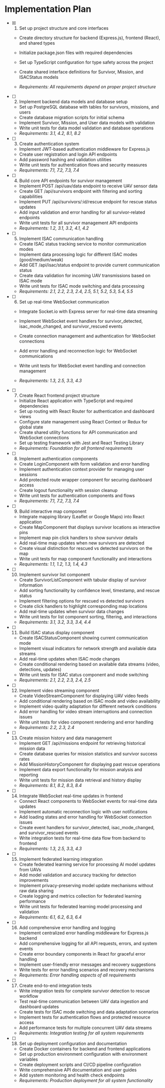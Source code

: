 # Implementation Plan

- [x] 1. Set up project structure and core interfaces



  - Create directory structure for backend (Express.js), frontend (React), and shared types
  - Initialize package.json files with required dependencies
  - Set up TypeScript configuration for type safety across the project
  - Create shared interface definitions for Survivor, Mission, and ISACStatus models

  - _Requirements: All requirements depend on proper project structure_

- [ ] 2. Implement backend data models and database setup
  - Set up PostgreSQL database with tables for survivors, missions, and users
  - Create database migration scripts for initial schema
  - Implement Survivor, Mission, and User data models with validation
  - Write unit tests for data model validation and database operations
  - _Requirements: 3.1, 4.2, 8.1, 8.2_

- [ ] 3. Create authentication system
  - Implement JWT-based authentication middleware for Express.js
  - Create user registration and login API endpoints
  - Add password hashing and validation utilities
  - Write unit tests for authentication flows and security measures
  - _Requirements: 7.1, 7.2, 7.3, 7.4_

- [ ] 4. Build core API endpoints for survivor management
  - Implement POST /api/uav/data endpoint to receive UAV sensor data
  - Create GET /api/survivors endpoint with filtering and sorting capabilities
  - Implement PUT /api/survivors/:id/rescue endpoint for rescue status updates
  - Add input validation and error handling for all survivor-related endpoints
  - Write unit tests for all survivor management API endpoints
  - _Requirements: 1.2, 3.1, 3.2, 4.1, 4.2_

- [ ] 5. Implement ISAC communication handling
  - Create ISAC status tracking service to monitor communication modes
  - Implement data processing logic for different ISAC modes (good/medium/weak)
  - Add GET /api/isac/status endpoint to provide current communication status
  - Create data validation for incoming UAV transmissions based on ISAC mode
  - Write unit tests for ISAC mode switching and data processing
  - _Requirements: 2.1, 2.2, 2.3, 2.4, 2.5, 5.1, 5.2, 5.3, 5.4, 5.5_

- [ ] 6. Set up real-time WebSocket communication
  - Integrate Socket.io with Express server for real-time data streaming
  - Implement WebSocket event handlers for survivor_detected, isac_mode_changed, and survivor_rescued events
  - Create connection management and authentication for WebSocket connections
  - Add error handling and reconnection logic for WebSocket communications



  - Write unit tests for WebSocket event handling and connection management
  - _Requirements: 1.3, 2.5, 3.3, 4.3_

- [ ] 7. Create React frontend project structure
  - Initialize React application with TypeScript and required dependencies
  - Set up routing with React Router for authentication and dashboard views
  - Configure state management using React Context or Redux for global state
  - Create shared utility functions for API communication and WebSocket connections
  - Set up testing framework with Jest and React Testing Library
  - _Requirements: Foundation for all frontend requirements_

- [ ] 8. Implement authentication components
  - Create LoginComponent with form validation and error handling
  - Implement authentication context provider for managing user sessions
  - Add protected route wrapper component for securing dashboard access
  - Create logout functionality with session cleanup
  - Write unit tests for authentication components and flows
  - _Requirements: 7.1, 7.2, 7.3, 7.4_

- [ ] 9. Build interactive map component
  - Integrate mapping library (Leaflet or Google Maps) into React application
  - Create MapComponent that displays survivor locations as interactive pins
  - Implement map pin click handlers to show survivor details
  - Add real-time map updates when new survivors are detected
  - Create visual distinction for rescued vs detected survivors on the map
  - Write unit tests for map component functionality and interactions
  - _Requirements: 1.1, 1.2, 1.3, 1.4, 4.3_

- [ ] 10. Implement survivor list component
  - Create SurvivorListComponent with tabular display of survivor information
  - Add sorting functionality by confidence level, timestamp, and rescue status
  - Implement filtering options for rescued vs detected survivors
  - Create click handlers to highlight corresponding map locations
  - Add real-time updates when survivor data changes
  - Write unit tests for list component sorting, filtering, and interactions
  - _Requirements: 3.1, 3.2, 3.3, 3.4, 4.4_

- [ ] 11. Build ISAC status display component
  - Create ISACStatusComponent showing current communication mode
  - Implement visual indicators for network strength and available data streams
  - Add real-time updates when ISAC mode changes
  - Create conditional rendering based on available data streams (video, detections, updates)
  - Write unit tests for ISAC status component and mode switching
  - _Requirements: 2.1, 2.2, 2.3, 2.4, 2.5_

- [ ] 12. Implement video streaming component
  - Create VideoStreamComponent for displaying UAV video feeds
  - Add conditional rendering based on ISAC mode and video availability
  - Implement video quality adaptation for different network conditions
  - Add error handling for video stream interruptions and connection issues
  - Write unit tests for video component rendering and error handling
  - _Requirements: 2.2, 2.3, 2.4_

- [ ] 13. Create mission history and data management
  - Implement GET /api/missions endpoint for retrieving historical mission data
  - Create database queries for mission statistics and survivor success rates
  - Add MissionHistoryComponent for displaying past rescue operations
  - Implement data export functionality for mission analysis and reporting
  - Write unit tests for mission data retrieval and history display
  - _Requirements: 8.1, 8.2, 8.3, 8.4_

- [ ] 14. Integrate WebSocket real-time updates in frontend
  - Connect React components to WebSocket events for real-time data updates
  - Implement automatic reconnection logic with user notifications
  - Add loading states and error handling for WebSocket connection issues
  - Create event handlers for survivor_detected, isac_mode_changed, and survivor_rescued events
  - Write integration tests for real-time data flow from backend to frontend
  - _Requirements: 1.3, 2.5, 3.3, 4.3_

- [ ] 15. Implement federated learning integration
  - Create federated learning service for processing AI model updates from UAVs
  - Add model validation and accuracy tracking for detection improvements
  - Implement privacy-preserving model update mechanisms without raw data sharing
  - Create logging and metrics collection for federated learning performance
  - Write unit tests for federated learning model processing and validation
  - _Requirements: 6.1, 6.2, 6.3, 6.4_

- [ ] 16. Add comprehensive error handling and logging
  - Implement centralized error handling middleware for Express.js backend
  - Add comprehensive logging for all API requests, errors, and system events
  - Create error boundary components in React for graceful error handling
  - Implement user-friendly error messages and recovery suggestions
  - Write tests for error handling scenarios and recovery mechanisms
  - _Requirements: Error handling aspects of all requirements_

- [ ] 17. Create end-to-end integration tests
  - Write integration tests for complete survivor detection to rescue workflow
  - Test real-time communication between UAV data ingestion and dashboard updates
  - Create tests for ISAC mode switching and data adaptation scenarios
  - Implement tests for authentication flows and protected resource access
  - Add performance tests for multiple concurrent UAV data streams
  - _Requirements: Integration testing for all system requirements_

- [ ] 18. Set up deployment configuration and documentation
  - Create Docker containers for backend and frontend applications
  - Set up production environment configuration with environment variables
  - Create deployment scripts and CI/CD pipeline configuration
  - Write comprehensive API documentation and user guides
  - Add system monitoring and health check endpoints
  - _Requirements: Production deployment for all system functionality_